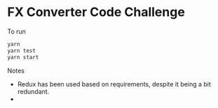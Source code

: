 FX Converter Code Challenge
======


To run

```bash
yarn
yarn test
yarn start
```

Notes
- Redux has been used based on requirements, despite it being a bit redundant.
- 